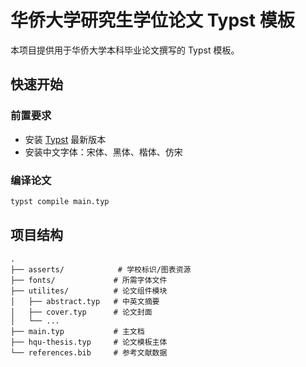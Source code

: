 # 华侨大学研究生学位论文 Typst 模板

本项目提供用于华侨大学本科毕业论文撰写的 Typst 模板。

## 快速开始

### 前置要求
- 安装 [Typst](https://typst.app/) 最新版本
- 安装中文字体：宋体、黑体、楷体、仿宋

### 编译论文
```bash
typst compile main.typ
```

## 项目结构
```
.
├── asserts/            # 学校标识/图表资源
├── fonts/             # 所需字体文件
├── utilites/          # 论文组件模块
│   ├── abstract.typ   # 中英文摘要
│   ├── cover.typ      # 论文封面 
│   └── ...            
├── main.typ           # 主文档
├── hqu-thesis.typ     # 论文模板主体
└── references.bib     # 参考文献数据
```